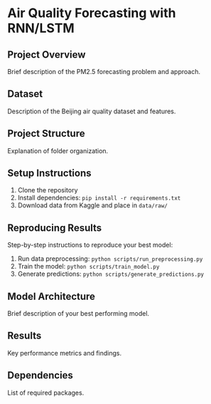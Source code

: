 # Air Quality Forecasting with RNN/LSTM

## Project Overview
Brief description of the PM2.5 forecasting problem and approach.

## Dataset
Description of the Beijing air quality dataset and features.

## Project Structure
Explanation of folder organization.

## Setup Instructions
1. Clone the repository
2. Install dependencies: `pip install -r requirements.txt`
3. Download data from Kaggle and place in `data/raw/`

## Reproducing Results
Step-by-step instructions to reproduce your best model:
1. Run data preprocessing: `python scripts/run_preprocessing.py`
2. Train the model: `python scripts/train_model.py`
3. Generate predictions: `python scripts/generate_predictions.py`

## Model Architecture
Brief description of your best performing model.

## Results
Key performance metrics and findings.

## Dependencies
List of required packages.